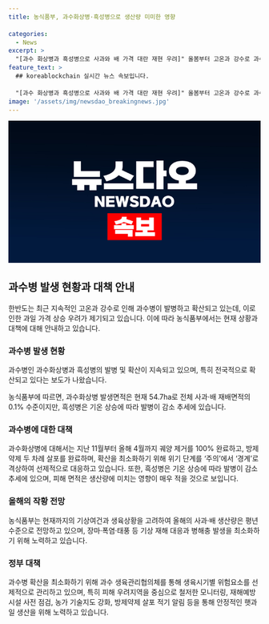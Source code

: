 ```yaml
---
title: 농식품부, 과수화상병·흑성병으로 생산량 미미한 영향

categories:
  - News
excerpt: >
  "[과수 화상병과 흑성병으로 사과와 배 가격 대란 재현 우려]" 올봄부터 고온과 강수로 과수 화상병과 흑성병이 확산 중. 농식품부는 과수화상병의 발생면적이 54.7ha로 상대적으로 적고, 흑성병 역시 적정 기온에서 발병 추세가 감소 중이라고 설명했다. 현재 기상 및 생육상황을 고려하면 올해 사과와 배 생산량은 평년 수준으로 전망되며, 과수 생육관리협의체를 통해 안정적인 공급을 위한 노력을 기울이고 있다. (출처: 정책브리핑)
feature_text: >
  ## koreablockchain 실시간 뉴스 속보입니다.

  "[과수 화상병과 흑성병으로 사과와 배 가격 대란 재현 우려]" 올봄부터 고온과 강수로 과수 화상병과 흑성병이 확산 중. 농식품부는 과수화상병의 발생면적이 54.7ha로 상대적으로 적고, 흑성병 역시 적정 기온에서 발병 추세가 감소 중이라고 설명했다. 현재 기상 및 생육상황을 고려하면 올해 사과와 배 생산량은 평년 수준으로 전망되며, 과수 생육관리협의체를 통해 안정적인 공급을 위한 노력을 기울이고 있다. (출처: 정책브리핑)
image: '/assets/img/newsdao_breakingnews.jpg'
---
```


<p><img src="/assets/img/newsdao_breakingnews.jpg" alt="koreablockchain 속보" /></p>

<h2 data-ke-size="size26">과수병 발생 현황과 대책 안내</h2>

<p>한반도는 최근 지속적인 고온과 강수로 인해 과수병이 발병하고 확산되고 있는데, 이로 인한 과일 가격 상승 우려가 제기되고 있습니다. 이에 따라 농식품부에서는 현재 상황과 대책에 대해 안내하고 있습니다.</p>

<h3>과수병 발생 현황</h3>

<p data-ke-size="size16">과수병인 과수화상병과 흑성병의 발병 및 확산이 지속되고 있으며, 특히 전국적으로 확산되고 있다는 보도가 나왔습니다. </p>

<p>농식품부에 따르면, 과수화상병 발생면적은 현재 54.7ha로 전체 사과·배 재배면적의 0.1% 수준이지만, 흑성병은 기온 상승에 따라 발병이 감소 추세에 있습니다.</p>

<h3>과수병에 대한 대책</h3>

<p data-ke-size="size16">과수화상병에 대해서는 지난 11월부터 올해 4월까지 궤양 제거를 100% 완료하고, 방제약제 두 차례 살포를 완료하며, 확산을 최소화하기 위해 위기 단계를 ‘주의’에서 ‘경계’로 격상하여 선제적으로 대응하고 있습니다. 또한, 흑성병은 기온 상승에 따라 발병이 감소 추세에 있으며, 피해 면적은 생산량에 미치는 영향이 매우 적을 것으로 보입니다.</p>

<h3>올해의 작황 전망</h3>

<p data-ke-size="size16">농식품부는 현재까지의 기상여건과 생육상황을 고려하여 올해의 사과·배 생산량은 평년 수준으로 전망하고 있으며, 장마·폭염·태풍 등 기상 재해 대응과 병해충 발생을 최소화하기 위해 노력하고 있습니다.</p>

<h3>정부 대책</h3>

<p data-ke-size="size16">과수병 확산을 최소화하기 위해 과수 생육관리협의체를 통해 생육시기별 위험요소를 선제적으로 관리하고 있으며, 특히 피해 우려지역을 중심으로 철저한 모니터링, 재해예방시설 사전 점검, 농가 기술지도 강화, 방제약제 살포 적기 알림 등을 통해 안정적인 햇과일 생산을 위해 노력하고 있습니다.</p>

